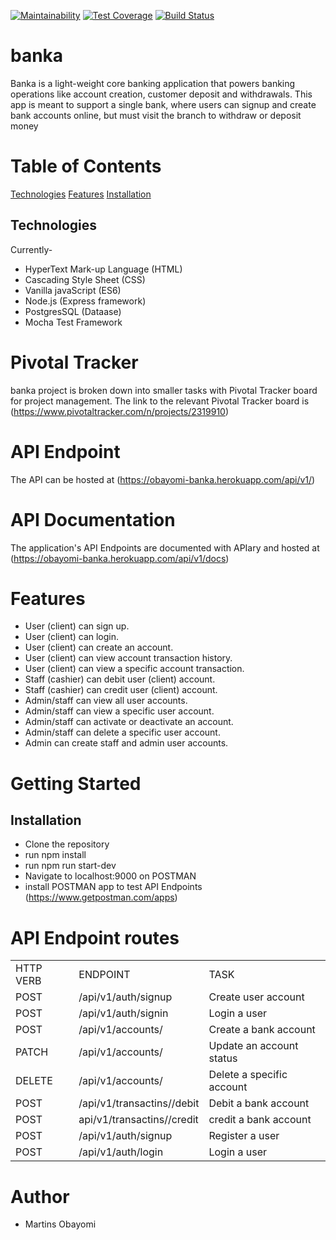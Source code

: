 [![Maintainability](https://api.codeclimate.com/v1/badges/1ee55f40293a3b554e20/maintainability)](https://codeclimate.com/github/obayomi96/banka/maintainability)
[![Test Coverage](https://api.codeclimate.com/v1/badges/1ee55f40293a3b554e20/test_coverage)](https://codeclimate.com/github/obayomi96/banka/test_coverage)
[![Build Status](https://travis-ci.org/obayomi96/banka.svg?branch=develop)](https://travis-ci.org/obayomi96/banka)

# banka
Banka is a light-weight core banking application that powers banking operations like account
creation, customer deposit and withdrawals. This app is meant to support a single bank, where
users can signup and create bank accounts online, but must visit the branch to withdraw or
deposit money

# Table of Contents
<a href="#Technologies">Technologies</a>
<a href="#Features">Features</a>
<a href="#Installations">Installation</a>

## Technologies

Currently-
 - HyperText Mark-up Language (HTML)
 - Cascading Style Sheet (CSS)
 - Vanilla javaScript (ES6)
 - Node.js (Express framework)
 - PostgresSQL (Dataase)
 - Mocha Test Framework

# Pivotal Tracker
banka project is broken down into smaller tasks with Pivotal Tracker board for project management. The link to the relevant Pivotal Tracker board is (https://www.pivotaltracker.com/n/projects/2319910)

# API Endpoint
The API can be hosted at (https://obayomi-banka.herokuapp.com/api/v1/)

# API Documentation
The application's API Endpoints are documented with APIary and hosted at (https://obayomi-banka.herokuapp.com/api/v1/docs)

# Features
<ul>
<li> User (client) can sign up.</li>
<li> User (client) can login.</li>
<li> User (client) can create an account.</li>
<li> User (client) can view account transaction history.</li>
<li> User (client) can view a specific account transaction.</li>
<li> Staff (cashier) can debit user (client) account.</li>
<li> Staff (cashier) can credit user (client) account.</li>
<li> Admin/staff can view all user accounts.</li>
<li> Admin/staff can view a specific user account.</li>
<li> Admin/staff can activate or deactivate an account.</li>
<li> Admin/staff can delete a specific user account.</li>
<li> Admin can create staff and admin user accounts.</li>
</ul>

# Getting Started
## Installation
- Clone the repository
- run npm install
- run npm run start-dev
- Navigate to localhost:9000 on POSTMAN
- install POSTMAN app to test API Endpoints (https://www.getpostman.com/apps)

# API Endpoint routes
<table>
  <tr>
    <td>HTTP VERB</td>
    <td>ENDPOINT</td>
    <td>TASK</td>
  </tr>
  <tr>
    <td>POST</td>
    <td>/api/v1/auth/signup</td>
    <td>Create user account</td>
  </tr>
  <tr>
    <td>POST</td>
    <td>/api/v1/auth/signin</td>
    <td>Login a user</td>
  </tr>
  <tr>
    <td>POST</td>
    <td>/api/v1/accounts/</td>
    <td>Create a bank account</td>
  </tr>
  <tr>
    <td>PATCH</td>
    <td>/api/v1/accounts/<account-Number></td>
    <td>Update an account status</td>
  </tr>
  <tr>
    <td>DELETE</td>
    <td>/api/v1/accounts/<account-number></td>
    <td>Delete a specific account</td>
  </tr>
    <tr>
    <td>POST</td>
    <td>/api/v1/transactins/<account-number>/debit</td>
    <td>Debit a bank account</td>
  </tr>
  <tr>
    <td>POST</td>
    <td>api/v1/transactins/<account-number>/credit</td>
    <td>credit a bank account</td>
  </tr>
    <tr>
    <td>POST</td>
    <td>/api/v1/auth/signup</td>
    <td>Register a user</td>
  </tr>
   <tr>
    <td>POST</td>
    <td>/api/v1/auth/login</td>
    <td>Login a user</td>
  </tr>
  </table>

# Author
- Martins Obayomi
